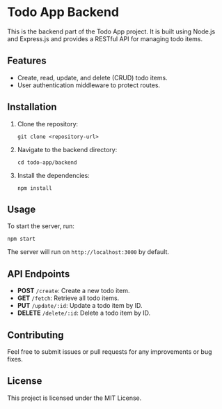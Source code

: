 # Todo App Backend

This is the backend part of the Todo App project. It is built using Node.js and Express.js and provides a RESTful API for managing todo items.

## Features

- Create, read, update, and delete (CRUD) todo items.
- User authentication middleware to protect routes.

## Installation

1. Clone the repository:
   ```
   git clone <repository-url>
   ```

2. Navigate to the backend directory:
   ```
   cd todo-app/backend
   ```

3. Install the dependencies:
   ```
   npm install
   ```

## Usage

To start the server, run:
```
npm start
```

The server will run on `http://localhost:3000` by default.

## API Endpoints

- **POST** `/create`: Create a new todo item.
- **GET** `/fetch`: Retrieve all todo items.
- **PUT** `/update/:id`: Update a todo item by ID.
- **DELETE** `/delete/:id`: Delete a todo item by ID.

## Contributing

Feel free to submit issues or pull requests for any improvements or bug fixes.

## License

This project is licensed under the MIT License.